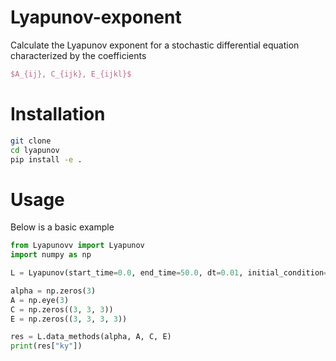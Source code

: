 # Lyapunov-exponent
Calculate the Lyapunov exponent for a stochastic differential equation characterized by the coefficients 
```Latex
$A_{ij}, C_{ijk}, E_{ijkl}$
```
# Installation
```bash
git clone 
cd lyapunov
pip install -e .
```
# Usage

Below is a basic example 

```python
from Lyapunovv import Lyapunov
import numpy as np

L = Lyapunov(start_time=0.0, end_time=50.0, dt=0.01, initial_condition=np.array([0.1, 0.2, 0.3]))

alpha = np.zeros(3)
A = np.eye(3)
C = np.zeros((3, 3, 3))
E = np.zeros((3, 3, 3, 3))

res = L.data_methods(alpha, A, C, E)
print(res["ky"])
```
